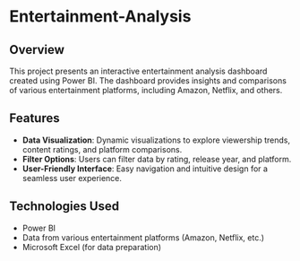 # Entertainment-Analysis

## Overview
This project presents an interactive entertainment analysis dashboard created using Power BI. The dashboard provides insights and comparisons of various entertainment platforms, including Amazon, Netflix, and others.

## Features
- **Data Visualization**: Dynamic visualizations to explore viewership trends, content ratings, and platform comparisons.
- **Filter Options**: Users can filter data by rating, release year, and platform.
- **User-Friendly Interface**: Easy navigation and intuitive design for a seamless user experience.

## Technologies Used
- Power BI
- Data from various entertainment platforms (Amazon, Netflix, etc.)
- Microsoft Excel (for data preparation)
